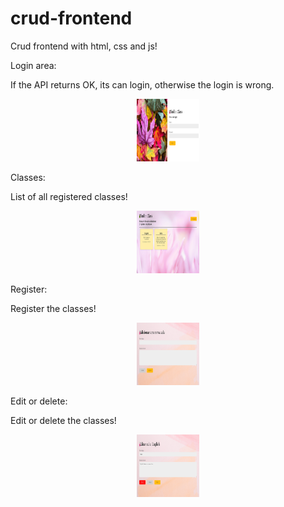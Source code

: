 # crud-frontend
Crud frontend with html, css and js!

Login area:

If the API returns OK, its can login, otherwise the login is wrong.

<div style="margin: 0 auto; text-align: center">
  <img style="width: 100px; height: 100px" src="login-tindin.png">
</div>

Classes:

List of all registered classes!

<div style="margin: 0 auto; text-align: center">
  <img style="width: 100px; height: 100px" src="classes.png">
</div>

Register:

Register the classes!

<div style="margin: 0 auto; text-align: center">
  <img style="width: 100px; height: 100px" src="adicionar-aula.png">
</div>

Edit or delete:

Edit or delete the classes!

<div style="margin: 0 auto; text-align: center">
  <img style="width: 100px; height: 100px" src="edit-classes.png">
</div>

